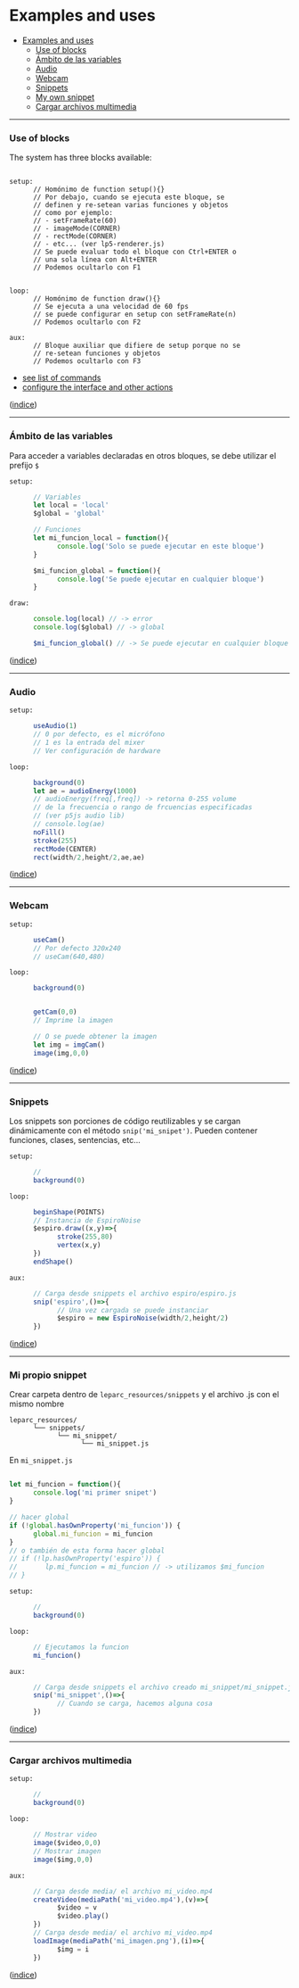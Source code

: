 # Examples and uses

<a name="ejemplos"></a>

- [Examples and uses](#ejemplos-y-usos)
    - [Use of blocks](#uso-de-bloques)
    - [Ámbito de las variables](#%C3%A1mbito-de-las-variables)
    - [Audio](#audio)
    - [Webcam](#webcam)
    - [Snippets](#snippets)
    - [My own snippet](#mi-propio-snippet)
    - [Cargar archivos multimedia](#cargar-archivos-multimedia)

<a name="uso-de-bloques"></a>

---

### Use of blocks

The system has three blocks available:

```

setup:
      // Homónimo de function setup(){}
      // Por debajo, cuando se ejecuta este bloque, se
      // definen y re-setean varias funciones y objetos
      // como por ejemplo:
      // - setFrameRate(60)
      // - imageMode(CORNER)
      // - rectMode(CORNER)
      // - etc... (ver lp5-renderer.js)
      // Se puede evaluar todo el bloque con Ctrl+ENTER o
      // una sola línea con Alt+ENTER
      // Podemos ocultarlo con F1


loop:
      // Homónimo de function draw(){}
      // Se ejecuta a una velocidad de 60 fps
      // se puede configurar en setup con setFrameRate(n)
      // Podemos ocultarlo con F2

aux:
      // Bloque auxiliar que difiere de setup porque no se
      // re-setean funciones y objetos
      // Podemos ocultarlo con F3

```

- [see list of commands](https://github.com/andrusenn/leparc-lc-p5js/blob/master/docs/es/comandos.md)
- [configure the interface and other actions](https://github.com/andrusenn/leparc-lc-p5js/blob/master/docs/es/interfaz.md)

([indice](#ejemplos))

<a name="ambito-variables"></a>

---

### Ámbito de las variables

Para acceder a variables declaradas en otros bloques, se debe utilizar el prefijo `$`

`setup:`

```js
      // Variables
      let local = 'local'
      $global = 'global'

      // Funciones
      let mi_funcion_local = function(){
            console.log('Solo se puede ejecutar en este bloque')
      }

      $mi_funcion_global = function(){
            console.log('Se puede ejecutar en cualquier bloque')
      }

```

`draw:`

```js
      console.log(local) // -> error
      console.log($global) // -> global

      $mi_funcion_global() // -> Se puede ejecutar en cualquier bloque

```

([indice](#ejemplos))

---

<a name="audio"></a>

### Audio

`setup:`

```js
      useAudio(1)
      // 0 por defecto, es el micrófono
      // 1 es la entrada del mixer
      // Ver configuración de hardware
```

`loop:`

```js
      background(0)
      let ae = audioEnergy(1000)
      // audioEnergy(freq[,freq]) -> retorna 0-255 volume
      // de la frecuencia o rango de frcuencias especificadas
      // (ver p5js audio lib)
      // console.log(ae)
      noFill()
      stroke(255)
      rectMode(CENTER)
      rect(width/2,height/2,ae,ae)
```

([indice](#ejemplos))

---

<a name="webcam"></a>

### Webcam

`setup:`

```js
      useCam()
      // Por defecto 320x240
      // useCam(640,480)
```

`loop:`

```js
      background(0)


      getCam(0,0)
      // Imprime la imagen

      // O se puede obtener la imagen
      let img = imgCam()
      image(img,0,0)
```

([indice](#ejemplos))

---

<a name="snippets"></a>

### Snippets

Los snippets son porciones de código reutilizables y se cargan dinámicamente con el método `snip('mi_snipet')`. Pueden contener funciones, clases, sentencias, etc...

`setup:`

```js
      //
      background(0)
```

`loop:`

```js
      beginShape(POINTS)
      // Instancia de EspiroNoise
      $espiro.draw((x,y)=>{
            stroke(255,80)
            vertex(x,y)
      })
      endShape()

```

`aux:`

```js
      // Carga desde snippets el archivo espiro/espiro.js
      snip('espiro',()=>{
            // Una vez cargada se puede instanciar
            $espiro = new EspiroNoise(width/2,height/2)
      })
```

([indice](#ejemplos))

---

<a name="snippets"></a>

### Mi propio snippet

Crear carpeta dentro de `leparc_resources/snippets` y el archivo .js con el mismo nombre

```
leparc_resources/
      └── snippets/
            └── mi_snippet/
                  └── mi_snippet.js
```

En `mi_snippet.js`

```js

let mi_funcion = function(){
      console.log('mi primer snipet')
}

// hacer global
if (!global.hasOwnProperty('mi_funcion')) {
      global.mi_funcion = mi_funcion
}
// o también de esta forma hacer global
// if (!lp.hasOwnProperty('espiro')) {
//       lp.mi_funcion = mi_funcion // -> utilizamos $mi_funcion
// }

```

`setup:`

```js
      //
      background(0)
```

`loop:`

```js
      // Ejecutamos la funcion
      mi_funcion()
```

`aux:`

```js
      // Carga desde snippets el archivo creado mi_snippet/mi_snippet.js
      snip('mi_snippet',()=>{
            // Cuando se carga, hacemos alguna cosa
      })
```

([indice](#ejemplos))

<a name="cargar-archivos"></a>

---

### Cargar archivos multimedia

`setup:`

```js
      //
      background(0)
```

`loop:`

```js
      // Mostrar video
      image($video,0,0)
      // Mostrar imagen
      image($img,0,0)

```

`aux:`

```js
      // Carga desde media/ el archivo mi_video.mp4
      createVideo(mediaPath('mi_video.mp4'),(v)=>{
            $video = v
            $video.play()
      })
      // Carga desde media/ el archivo mi_video.mp4
      loadImage(mediaPath('mi_imagen.png'),(i)=>{
            $img = i
      })
```

([indice](#ejemplos))
